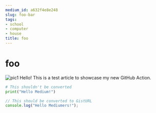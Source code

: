 ```yaml
---
medium_id: a632f4e8e248
slug: foo-bar
tags:
- school
- computer
- house
title: foo
---
```


# foo

![pic1](https://i.ibb.co/wK2bBtk/14956893075c.png)
Hello! This is a test article to showcase my new GitHub Action.

```python
# This shouldn't be converted
print("Hello Medium!")
```

```javascript #hello.js
// This should be converted to GistURL
console.log("Hello Mediumers!");
```